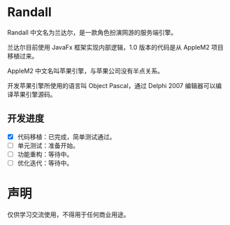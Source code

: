 # Randall
Randall 中文名为兰达尔，是一款角色扮演网游的服务端引擎。

兰达尔目前使用 JavaFx 框架实现内部逻辑，1.0 版本的代码是从 AppleM2 项目移植过来。

AppleM2 中文名叫苹果引擎，与苹果公司没有半点关系。

开发苹果引擎所使用的语言叫 Object Pascal，通过 Delphi 2007 编辑器可以编译苹果引擎源码。

## 开发进度
- [x] 代码移植：已完成，简单测试通过。
- [ ] 单元测试：准备开始。
- [ ] 功能重构：等待中。
- [ ] 优化迭代：等待中。

# 声明
仅供学习交流使用，不得用于任何商业用途。